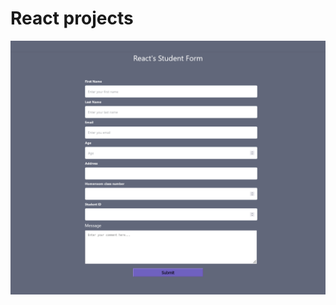 # React projects

![Student form](https://github.com/tokyohmachine/react-projects/blob/main/Students%20Form/Screenshot%20Student%20form.png)
